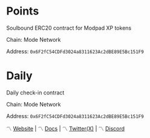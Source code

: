 # Points
Soulbound ERC20 contract for Modpad XP tokens

Chain: Mode Network

Address: `0x6F2fC54CDFd3024a8311623Ac2dBE89E5Bc151F9`

# Daily
Daily check-in contract

Chain: Mode Network

Address: `0x6F2fC54CDFd3024a8311623Ac2dBE89E5Bc151F9`


〽️ [Website](https://modpad.io/) | 〽️ [Docs](https://docs.modpad.io/) | 〽️ [Twitter(X)](https://twitter.com/ModPad_io) | 〽️ [Discord](https://discord.gg/wePFQPp68U) 
